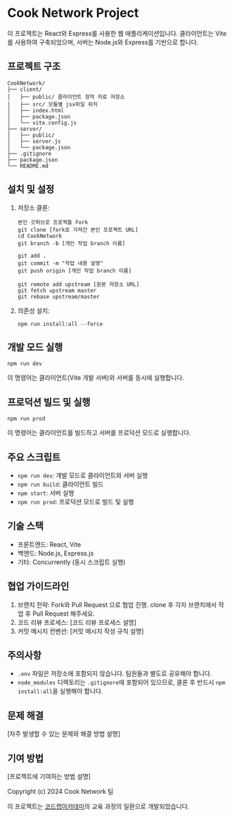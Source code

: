 # Cook Network Project

이 프로젝트는 React와 Express를 사용한 웹 애플리케이션입니다. 클라이언트는 Vite를 사용하여 구축되었으며, 서버는 Node.js와 Express를 기반으로 합니다.

## 프로젝트 구조

```
CookNetwork/
├── client/
│   ├── public/ 클라이언트 정적 자료 저장소
│   ├── src/ 모듈별 jsx파일 위치
│   ├── index.html
│   ├── package.json
│   └── vite.config.js
├── server/
│   ├── public/
│   ├── server.js
│   └── package.json
├── .gitignore
├── package.json
└── README.md
```

## 설치 및 설정

1. 저장소 클론:
   ```
   본인 깃허브로 프로젝틀 Fork
   git clone [fork로 가져간 본인 프로젝트 URL]
   cd CookNetwork
   git branch -b [개인 작업 branch 이름]
   
   git add .
   git commit -m "작업 내용 설명"
   git push origin [개인 작업 branch 이름]

   git remote add upstream [원본 저장소 URL]
   git fetch upstream master
   git rebase upstream/master
   ```

2. 의존성 설치:
   ```
   npm run install:all --force
   ```

## 개발 모드 실행

```
npm run dev
```

이 명령어는 클라이언트(Vite 개발 서버)와 서버를 동시에 실행합니다.

## 프로덕션 빌드 및 실행

```
npm run prod
```

이 명령어는 클라이언트를 빌드하고 서버를 프로덕션 모드로 실행합니다.

## 주요 스크립트

- `npm run dev`: 개발 모드로 클라이언트와 서버 실행
- `npm run build`: 클라이언트 빌드
- `npm start`: 서버 실행
- `npm run prod`: 프로덕션 모드로 빌드 및 실행

## 기술 스택

- 프론트엔드: React, Vite
- 백엔드: Node.js, Express.js
- 기타: Concurrently (동시 스크립트 실행)

## 협업 가이드라인

1. 브랜치 전략: Fork와 Pull Request 으로 협업 진행. clone 후 각자 브랜치에서 작업 후 Pull Request 해주세요.
2. 코드 리뷰 프로세스: [코드 리뷰 프로세스 설명]
3. 커밋 메시지 컨벤션: [커밋 메시지 작성 규칙 설명]

## 주의사항

- `.env` 파일은 저장소에 포함되지 않습니다. 팀원들과 별도로 공유해야 합니다.
- `node_modules` 디렉토리는 `.gitignore`에 포함되어 있으므로, 클론 후 반드시 `npm install:all`을 실행해야 합니다.

## 문제 해결

[자주 발생할 수 있는 문제와 해결 방법 설명]

## 기여 방법

[프로젝트에 기여하는 방법 설명]

Copyright (c) 2024 Cook Network 팀

이 프로젝트는 [코드랩아카데미](https://www.codelabit.co.kr/)의 교육 과정의 일환으로 개발되었습니다.

